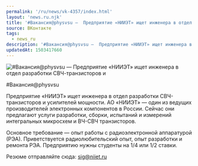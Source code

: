 ```yaml
---
permalink: '/ru/news/vk-4357/index.html'
layout: 'news.ru.njk'
title: '#Вакансия@physvsu —  Предприятие «НИИЭТ» ищет инженера в отдел разработки СВЧ-транзисторов и ус'
source: ВКонтакте
tags:
  - news_ru
description: '#Вакансия@physvsu —  Предприятие «НИИЭТ» ищет инженера в отдел разработки СВЧ-транзисторов и'
updatedAt: 1503417660
---
```

![#Вакансия@physvsu —  Предприятие «НИИЭТ» ищет инженера в отдел разработки СВЧ-транзисторов и](https://sun9-8.userapi.com/impf/c841123/v841123642/15c51/qJM6Sc_VPJI.jpg?size=1020x580&quality=96&proxy=1&sign=879fcba6a71b8a2f750d4db071151772&c_uniq_tag=QD5gw74NMLCfkqv3OLLtV5w577p4sdrLu6Nb2eZjgms&type=album)

#Вакансия@physvsu

Предприятие «НИИЭТ» ищет инженера в отдел разработки СВЧ-транзисторов и усилителей мощности. АО «НИИЭТ» — один из ведущих производителей электронных компонентов в России. Сейчас они предлагают услуги разработки, сборки, испытаний и измерений интегральных микросхем и ВЧ-СВЧ транзисторов.

Основное требование — опыт работы с радиоэлектронной аппаратурой (РЭА). Приветствуется радиолюбительский опыт, опыт разработки и ремонта РЭА. Предприятию нужны студенты на 1/4 или 1/2 ставки.

Резюме отправляйте сюда: sig@niiet.ru
